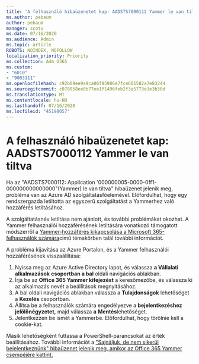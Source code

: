 ```yaml
---
title: 'A felhasználó hibaüzenetet kap: AADSTS7000112 Yammer le van tiltva'
ms.author: pebaum
author: pebaum
manager: scotv
ms.date: 07/16/2020
ms.audience: Admin
ms.topic: article
ROBOTS: NOINDEX, NOFOLLOW
localization_priority: Priority
ms.collection: Adm_O365
ms.custom:
- "6010"
- "9003111"
ms.openlocfilehash: c92b09ee9a9ca06f85906e7fce601582a7e83244
ms.sourcegitcommit: c078058ee0b77ee1f1496feb2f3a5773e3e3b30d
ms.translationtype: MT
ms.contentlocale: hu-HU
ms.lasthandoff: 07/16/2020
ms.locfileid: "45198057"
---
```

# <a name="user-receives-error-aadsts7000112-yammer-is-disabled"></a>A felhasználó hibaüzenetet kap: AADSTS7000112 Yammer le van tiltva

Ha az "AADSTS7000112: Application '000000005-0000-0ff1-000000000000000"(Yammer) le van tiltva" hibaüzenet jelenik meg, probléma van az Azure AD szolgáltatásfőelemével. Előfordulhat, hogy egy rendszergazda letiltotta az egyszerű szolgáltatást a Yammerhez való hozzáférés letiltásához.

A szolgáltatásnév letiltása nem ajánlott, és további problémákat okozhat. A Yammer felhasználói hozzáférésének letiltására vonatkozó támogatott módszerről a [Yammer-hozzáférés kikapcsolása a Microsoft 365-felhasználók számára](https://docs.microsoft.com/yammer/manage-yammer-users/turn-off-user-access)című témakörben talál további információt.  

A probléma kijavítása az Azure Portalon, és a Yammer felhasználói hozzáférésének visszaállítása:

1.  Nyissa meg az Azure Active Directory lapot, és válassza **a Vállalati alkalmazások** **csoportban a bal** oldali navigációs ablakban.
3.  Írja be az **Office 365 Yammer kifejezést** a keresőmezőbe, és válassza ki az alkalmazás nevét a beállítások megnyitásához.
4.  A bal oldali navigációs ablakban válassza a **Tulajdonságok** lehetőséget a **Kezelés** csoportban.
5.  Állítsa be a felhasználók számára engedélyezve a **bejelentkezéshez jelölőnégyzetet,** majd válassza **a** **Mentés**lehetőséget.
6.  Jelentkezzen be ismét a Yammerbe. Előfordulhat, hogy törölnie kell a cookie-kat.

Másik lehetőségként futtassa a PowerShell-parancsokat az érték beállításához. További információt a ["Sajnáljuk, de nem sikerül bejelentkeznünk" hibaüzenet jelenik meg, amikor az Office 365 Yammer csempéjére kattint.](https://docs.microsoft.com/yammer/troubleshoot-problems/error-when-click-the-yammer-tile-in-office-365) 
